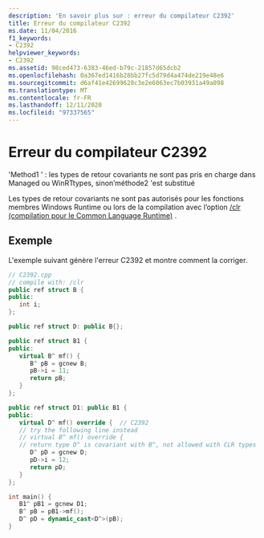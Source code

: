 ```yaml
---
description: 'En savoir plus sur : erreur du compilateur C2392'
title: Erreur du compilateur C2392
ms.date: 11/04/2016
f1_keywords:
- C2392
helpviewer_keywords:
- C2392
ms.assetid: 98ced473-6383-46ed-b79c-21857d65dcb2
ms.openlocfilehash: 0a367ed1416b28bb27fc5d79d4a474de219e48e6
ms.sourcegitcommit: d6af41e42699628c3e2e6063ec7b03931a49a098
ms.translationtype: MT
ms.contentlocale: fr-FR
ms.lasthandoff: 12/11/2020
ms.locfileid: "97337565"
---
```

# <a name="compiler-error-c2392"></a>Erreur du compilateur C2392

'Method1 ' : les types de retour covariants ne sont pas pris en charge dans Managed ou WinRTtypes, sinon’méthode2 'est substitué

Les types de retour covariants ne sont pas autorisés pour les fonctions membres Windows Runtime ou lors de la compilation avec l’option [/clr (compilation pour le Common Language Runtime)](../../build/reference/clr-common-language-runtime-compilation.md) .

## <a name="example"></a>Exemple

L'exemple suivant génère l'erreur C2392 et montre comment la corriger.

```cpp
// C2392.cpp
// compile with: /clr
public ref struct B {
public:
   int i;
};

public ref struct D: public B{};

public ref struct B1 {
public:
   virtual B^ mf() {
      B^ pB = gcnew B;
      pB->i = 11;
      return pB;
   }
};

public ref struct D1: public B1 {
public:
   virtual D^ mf() override {  // C2392
   // try the following line instead
   // virtual B^ mf() override {
   // return type D^ is covariant with B^, not allowed with CLR types
      D^ pD = gcnew D;
      pD->i = 12;
      return pD;
   }
};

int main() {
   B1^ pB1 = gcnew D1;
   B^ pB = pB1->mf();
   D^ pD = dynamic_cast<D^>(pB);
}
```
